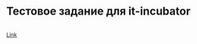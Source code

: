 # Тестовое задание для it-incubator
<br>
<a href="https://artiomb5.github.io/forItIncubator/">Link</a>
